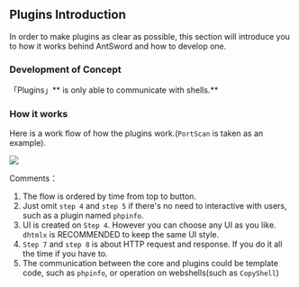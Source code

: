 Plugins Introduction
---

In order to make plugins as clear as possible, this section will introduce you to how it works behind AntSword and how to develop one.

### Development of Concept

「Plugins」** is only able to communicate with shells.**


### How it works

Here is a work flow of how the plugins work.(`PortScan` is taken as an example).

![][img_introduce_1]

Comments：

1. The flow is ordered by time from top to button.
2. Just omit `step 4` and `step 5` if there's no need to interactive with users, such as a plugin named `phpinfo`.
3. UI is created on `Step 4`. However you can choose any UI as you like. `dhtmlx` is RECOMMENDED to keep the same UI style.
4. `Step 7` and `step 8` is about HTTP request and response. If you do it all the time if you have to.
5. The communication between the core and plugins could be template code, such as `phpinfo`, or operation on webshells(such as `CopyShell`)

[img_introduce_1]: http://7xtigg.com1.z0.glb.clouddn.com/doc/plugin_dev/introduce_1.png
